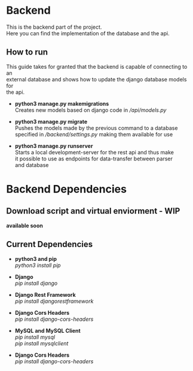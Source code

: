 # Backend
This is the backend part of the project. \
Here you can find the implementation of the database and the api.

## How to run

This guide takes for granted that the backend is capable of connecting to an\
external database and shows how to update the django database models for \
the api. 

- **python3 manage.py makemigrations**\
Creates new models based on django code in _/api/models.py_

- **python3 manage.py migrate**\
Pushes the models made by the previous command to a database \
specified in _/backend/settings.py_ making them available for use

- **python3 manage.py runserver**\
Starts a local development-server for the rest api and thus make \
it possible to use as endpoints for data-transfer between parser \
and database

# Backend Dependencies

## Download script and virtual enviorment - WIP

**available soon**

## Current Dependencies

 - **python3 and pip**\
 _python3 install pip_

 - **Django**\
 _pip install django_
 
 - **Django Rest Framework**\
 _pip install djangorestframework_
 
 - **Django Cors Headers**\
 _pip install django-cors-headers_ 
 
 - **MySQL and MySQL Client**\
 _pip install mysql\
 pip install mysqlclient_
 
 - **Django Cors Headers**\
 _pip install django-cors-headers_ 